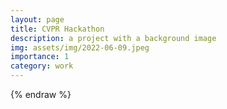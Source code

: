 ```yaml
---
layout: page
title: CVPR Hackathon
description: a project with a background image
img: assets/img/2022-06-09.jpeg
importance: 1
category: work
---
```




{% endraw %}
